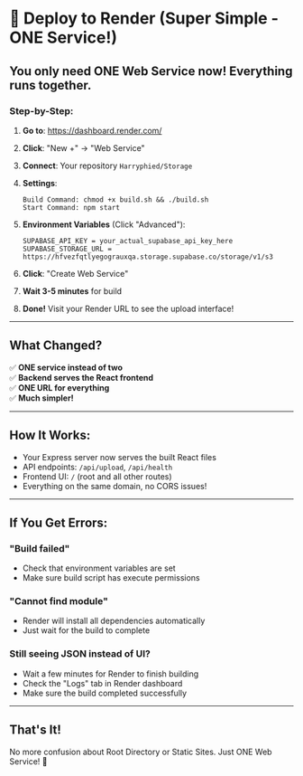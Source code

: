 # 🚀 Deploy to Render (Super Simple - ONE Service!)

## You only need ONE Web Service now! Everything runs together.

### Step-by-Step:

1. **Go to**: https://dashboard.render.com/

2. **Click**: "New +" → "Web Service"

3. **Connect**: Your repository `Harryphied/Storage`

4. **Settings**:
   ```
   Build Command: chmod +x build.sh && ./build.sh
   Start Command: npm start
   ```

5. **Environment Variables** (Click "Advanced"):
   ```
   SUPABASE_API_KEY = your_actual_supabase_api_key_here
   SUPABASE_STORAGE_URL = https://hfvezfqtlyegograuxqa.storage.supabase.co/storage/v1/s3
   ```

6. **Click**: "Create Web Service"

7. **Wait 3-5 minutes** for build

8. **Done!** Visit your Render URL to see the upload interface!

---

## What Changed?

✅ **ONE service instead of two**  
✅ **Backend serves the React frontend**  
✅ **ONE URL for everything**  
✅ **Much simpler!**

---

## How It Works:

- Your Express server now serves the built React files
- API endpoints: `/api/upload`, `/api/health`
- Frontend UI: `/` (root and all other routes)
- Everything on the same domain, no CORS issues!

---

## If You Get Errors:

### "Build failed"
- Check that environment variables are set
- Make sure build script has execute permissions

### "Cannot find module"
- Render will install all dependencies automatically
- Just wait for the build to complete

### Still seeing JSON instead of UI?
- Wait a few minutes for Render to finish building
- Check the "Logs" tab in Render dashboard
- Make sure the build completed successfully

---

## That's It!

No more confusion about Root Directory or Static Sites. Just ONE Web Service! 🎉

